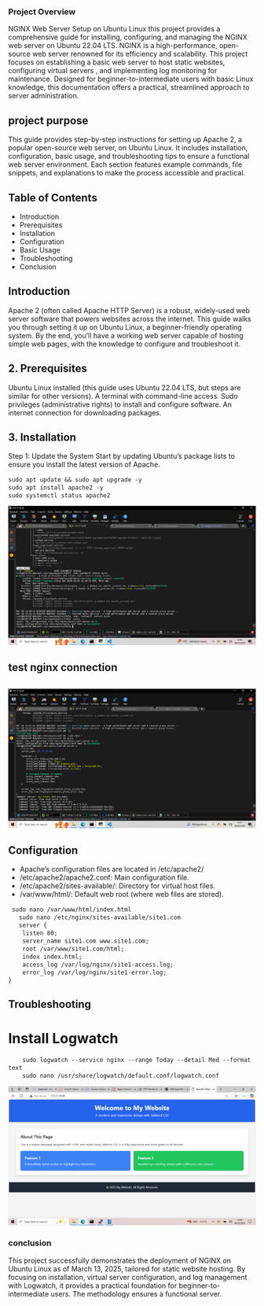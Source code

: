 ### Project Overview
NGINX Web Server Setup on Ubuntu Linux
this project provides a comprehensive guide for installing, configuring, and managing the NGINX web server on Ubuntu 22.04 LTS.
NGINX is a high-performance, open-source web server renowned for its efficiency and scalability. 
This project focuses on establishing a basic web server to host static websites, configuring virtual servers ,
and implementing log monitoring for maintenance. Designed for beginner-to-intermediate users with basic Linux knowledge,
this documentation offers a practical, streamlined approach to server administration.

## project purpose
This guide provides step-by-step instructions for setting up Apache 2, a popular open-source web server, on Ubuntu Linux.
It includes installation, configuration, basic usage, and troubleshooting tips to ensure a 
functional web server environment. Each section features example commands, file snippets, and explanations to make the process accessible and practical.
## Table of Contents
- Introduction
- Prerequisites
- Installation
- Configuration
- Basic Usage
- Troubleshooting
- Conclusion
## Introduction
Apache 2 (often called Apache HTTP Server) is a robust, widely-used web server software that powers websites across the internet. This guide walks you through setting it up on Ubuntu Linux, 
a beginner-friendly operating system. By the end, you’ll have a working web server capable of hosting simple web pages, with the knowledge to configure and troubleshoot it.

## 2. Prerequisites
Ubuntu Linux installed (this guide uses Ubuntu 22.04 LTS, but steps are similar for other versions).
A terminal with command-line access.
Sudo privileges (administrative rights) to install and configure software.
An internet connection for downloading packages.


## 3. Installation
Step 1: Update the System
Start by updating Ubuntu’s package lists to ensure you install the latest version of Apache.
```
sudo apt update && sudo apt upgrade -y
sudo apt install apache2 -y
sudo systemctl status apache2

```
![nginx status ](https://github.com/rukevweubio/NGINX-Static-Web-Server-on-Ubuntu/blob/main/Screenshot%20(452).png)
## test nginx connection
```nginx -t
```
![nginx status ](https://github.com/rukevweubio/NGINX-Static-Web-Server-on-Ubuntu/blob/main/Screenshot%20(457).png)

## Configuration
- Apache’s configuration files are located in /etc/apache2/
- /etc/apache2/apache2.conf: Main configuration file.
- /etc/apache2/sites-available/: Directory for virtual host files.
- /var/www/html/: Default web root (where web files are stored).

```
 sudo nano /var/www/html/index.html
   sudo nano /etc/nginx/sites-available/site1.com
   server {
    listen 80;
    server_name site1.com www.site1.com;
    root /var/www/site1.com/html;
    index index.html;
    access_log /var/log/nginx/site1-access.log;
    error_log /var/log/nginx/site1-error.log;
}
```
## Troubleshooting
# Install Logwatch
``` sudo apt install logwatch -y
    sudo logwatch --service nginx --range Today --detail Med --format text
    sudo nano /usr/share/logwatch/default.conf/logwatch.conf
```
![website hosted by nginx](https://github.com/rukevweubio/NGINX-Static-Web-Server-on-Ubuntu/blob/main/Screenshot%20(347).png)

### conclusion 
This project successfully demonstrates the deployment of NGINX on Ubuntu Linux as of March 13, 2025, tailored for static website hosting. By focusing on installation, virtual server configuration, and log management with Logwatch, it provides a practical foundation for beginner-to-intermediate users. The methodology ensures a functional server.

